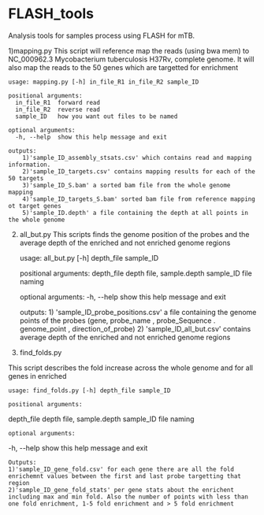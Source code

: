 # FLASH_tools
Analysis tools for samples process using FLASH for mTB. 

1)mapping.py
	This script will reference map the reads (using bwa mem) to NC_000962.3 Mycobacterium tuberculosis H37Rv, complete genome. It will also map the reads to the 50 genes which are targetted for enrichment


	usage: mapping.py [-h] in_file_R1 in_file_R2 sample_ID

	positional arguments:
	  in_file_R1  forward read
	  in_file_R2  reverse read
	  sample_ID   how you want out files to be named

	optional arguments:
	  -h, --help  show this help message and exit

	outputs: 
		1)'sample_ID_assembly_stsats.csv' which contains read and mapping information.
		2)'sample_ID_targets.csv' contains mapping results for each of the 50 targets
		3)'sample_ID_S.bam' a sorted bam file from the whole genome mapping
		4)'sample_ID_targets_S.bam' sorted bam file from reference mapping ot target genes
		5)'sample_ID.depth' a file containing the depth at all points in the whole genome

2) all_but.py
	This scripts finds the genome position of the probes and the average depth of the enriched and not enriched genome regions

	usage: all_but.py [-h] depth_file sample_ID

	positional arguments:
  		depth_file  depth file, sample.depth
  		sample_ID   file naming

	optional arguments:
 		 -h, --help  show this help message and exit

 	outputs: 
 		1) 'sample_ID_probe_positions.csv' a file containing the genome points of the probes
 		(gene, probe_name , probe_Sequence . genome_point , direction_of_probe)
 		2) 'sample_ID_all_but.csv' contains average depth of the enriched and not enriched genome regions


3) find_folds.py

This script describes the fold increase across the whole genome and for all genes in enriched

	usage: find_folds.py [-h] depth_file sample_ID

	positional arguments:
  depth_file  depth file, sample.depth
  sample_ID   file naming

	optional arguments:
  -h, --help  show this help message and exit

 	Outputs:
 	1)'sample_ID_gene_fold.csv' for each gene there are all the fold enrichemnt values between the first and last probe targetting that region
 	2)'sample_ID_gene_fold_stats' per gene stats about the enrichent including max and min fold. Also the number of points with less than one fold enrichment, 1-5 fold enrichment and > 5 fold enrichment

